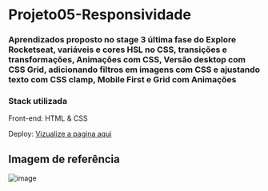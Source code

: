 <h1>Projeto05-Responsividade</h1>


<h3>Aprendizados proposto no stage 3 última fase do Explore Rocketseat, variáveis e cores HSL no CSS, transições e transformações, Animações com CSS, Versão desktop com CSS Grid, adicionando filtros em imagens com CSS e ajustando texto com CSS clamp, Mobile First e Grid com Animações </h3>


<h3>Stack utilizada</h3>

Front-end: HTML & CSS

Deploy:  <a href="https://gridresponsividade.netlify.app/" target="_blank">Vizualize a pagina aqui</a>

 <h2>Imagem de referência</h2>
 
![image](https://user-images.githubusercontent.com/108701750/189451347-73444504-cc39-46b9-a150-8cceb4619200.png)



